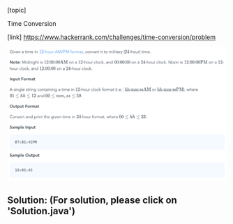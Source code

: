 [topic]

Time Conversion

[link]
https://www.hackerrank.com/challenges/time-conversion/problem


![Alt text](q.png?raw=true "Title")

## Solution: (For solution, please click on 'Solution.java')
